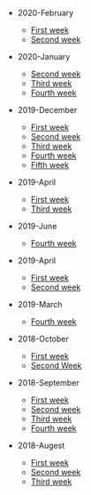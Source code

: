 * 2020-February
   * [First week](2020-February/W1/README.md)
   * [Second week](2020-February/W2/README.md)
   
* 2020-January
   * [Second week](2020-January/W2/README.md)
   * [Third week](2020-January/W3/README.md)
   * [Fourth week](2020-January/W4/README.md)

* 2019-December
   * [First week](2019-December/W1/README.md)
   * [Second week](2019-December/W2/README.md)
   * [Third week](2019-December/W3/README.md)
   * [Fourth week](2019-December/W4/README.md)
   * [Fifth week](2019-December/W5/README.md)

* 2019-April
   * [First week](2019-July/W1/README.md)
   * [Third week](2019-July/W3/README.md)

* 2019-June
   * [Fourth week](2019-June/W4/README.md)

* 2019-April
   * [First week](2019-April/W1/README.md)
   * [Second week](2019-April/W2/README.md)
  
* 2019-March
   * [Fourth week](2019-March/W4/README.md)

* 2018-October
  * [First week](2018-October/W1/README.md)
  * [Second Week](2018-October/W2/README.md)

* 2018-September
   * [First week](2018-September/W1/README.md)
   * [Second week](2018-September/W2/README.md)
   * [Third week](2018-September/W3/README.md)
   * [Fourth week](2018-September/W4/README.md)

* 2018-Augest
   * [First week](2018-August/W3/README.md)
   * [Second week](2018-August/W4/README.md)
   * [Third week](2018-August/W5/README.md)

